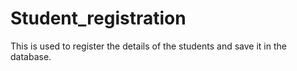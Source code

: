 # Student_registration
This is used to register the details of the students and save it in the database.
